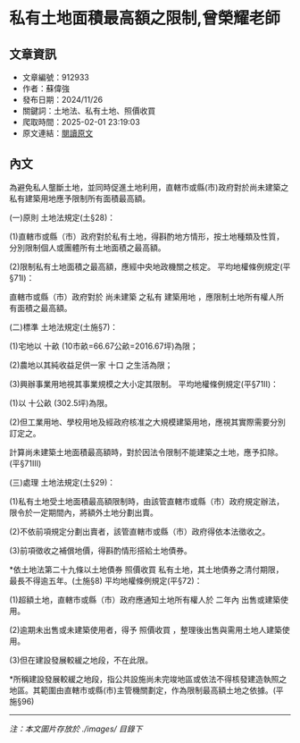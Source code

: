 # 私有土地面積最高額之限制,曾榮耀老師

## 文章資訊
- 文章編號：912933
- 作者：蘇偉強
- 發布日期：2024/11/26
- 關鍵詞：土地法、私有土地、照價收買
- 爬取時間：2025-02-01 23:19:03
- 原文連結：[閱讀原文](https://real-estate.get.com.tw/Columns/detail.aspx?no=912933)

## 內文


為避免私人壟斷土地，並同時促進土地利用，直轄市或縣(市)政府對於尚未建築之私有建築用地應予限制所有面積最高額。


(一)原則
土地法規定(土§28)：


(1)直轄市或縣（市）政府對於私有土地，得斟酌地方情形，按土地種類及性質，分別限制個人或團體所有土地面積之最高額。


(2)限制私有土地面積之最高額，應經中央地政機關之核定。
平均地權條例規定(平§71I)：


直轄市或縣（市）政府對於
尚未建築
之私有
建築用地
，應限制土地所有權人所有面積之最高額。


(二)標準
土地法規定(土施§7)：


(1)宅地以
十畝
(10市畝=66.67公畝=2016.67坪)為限；


(2)農地以其純收益足供一家
十口
之生活為限；


(3)興辦事業用地視其事業規模之大小定其限制。
平均地權條例規定(平§71II)：


(1)以
十公畝
(302.5坪)為限。


(2)但工業用地、學校用地及經政府核准之大規模建築用地，應視其實際需要分別訂定之。


計算尚未建築土地面積最高額時，對於因法令限制不能建築之土地，應予扣除。(平§71III)


(三)處理
土地法規定(土§29)：


(1)私有土地受土地面積最高額限制時，由該管直轄市或縣（市）政府規定辦法，限令於一定期間內，將額外土地分劃出賣。


(2)不依前項規定分劃出賣者，該管直轄市或縣（市）政府得依本法徵收之。


(3)前項徵收之補償地價，得斟酌情形搭給土地債券。


*依土地法第二十九條以土地債券
照價收買
私有土地，其土地債券之清付期限，最長不得逾五年。(土施§8)
平均地權條例規定(平§72)：


(1)超額土地，直轄市或縣（市）政府應通知土地所有權人於
二年內
出售或建築使用。


(2)逾期未出售或未建築使用者，得予
照價收買
，整理後出售與需用土地人建築使用。


(3)但在建設發展較緩之地段，不在此限。


*所稱建設發展較緩之地段，指公共設施尚未完竣地區或依法不得核發建造執照之地區。其範圍由直轄市或縣(市)主管機關劃定，作為限制最高額土地之依據。(平施§96)

---
*注：本文圖片存放於 ./images/ 目錄下*
